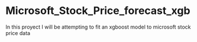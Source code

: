 # Microsoft_Stock_Price_forecast_xgb
In this proyect I will be attempting to fit an xgboost model to microsoft stock price data
